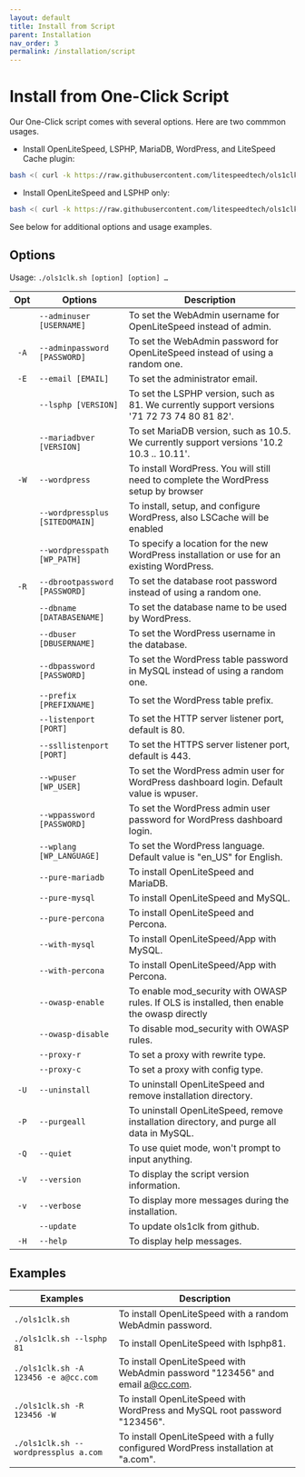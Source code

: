 ```yaml
---
layout: default
title: Install from Script
parent: Installation
nav_order: 3
permalink: /installation/script
---
```


# Install from One-Click Script

Our One-Click script comes with several options. Here are two commmon usages.

- Install OpenLiteSpeed, LSPHP, MariaDB, WordPress, and LiteSpeed Cache plugin:
```bash
bash <( curl -k https://raw.githubusercontent.com/litespeedtech/ols1clk/master/ols1clk.sh ) -w
```
- Install OpenLiteSpeed and LSPHP only: 
```bash
bash <( curl -k https://raw.githubusercontent.com/litespeedtech/ols1clk/master/ols1clk.sh )
```

See below for additional options and usage examples.

## Options

Usage: `./ols1clk.sh [option] [option] …`


| Opt  | Options                        | Description                                                                                 |
| :--: | ------------------------------ | ------------------------------------------------------------------------------------------- |
|      | `--adminuser [USERNAME]`       | To set the WebAdmin username for OpenLiteSpeed instead of admin.                            |
| `-A` | `--adminpassword [PASSWORD]`   | To set the WebAdmin password for OpenLiteSpeed instead of using a random one.               |
| `-E` | `--email [EMAIL]`              | To set the administrator email.                                                             |
|      | `--lsphp [VERSION]`            | To set the LSPHP version, such as 81. We currently support versions '71 72 73 74 80 81 82'. |
|      | `--mariadbver [VERSION]`       | To set MariaDB version, such as 10.5. We currently support versions '10.2 10.3 .. 10.11'.   |
| `-W` | `--wordpress`                  | To install WordPress. You will still need to complete the WordPress setup by browser        |
|      | `--wordpressplus [SITEDOMAIN]` | To install, setup, and configure WordPress, also LSCache will be enabled                    |
|      | `--wordpresspath [WP_PATH]`    | To specify a location for the new WordPress installation or use for an existing WordPress.  |
| `-R` | `--dbrootpassword [PASSWORD]`  | To set the database root password instead of using a random one.                            |
|      | `--dbname [DATABASENAME]`      | To set the database name to be used by WordPress.                                           |
|      | `--dbuser [DBUSERNAME]`        | To set the WordPress username in the database.                                              |
|      | `--dbpassword [PASSWORD]`      | To set the WordPress table password in MySQL instead of using a random one.                 |
|      | `--prefix [PREFIXNAME]`        | 	To set the WordPress table prefix.                                                        |
|      | `--listenport [PORT]`          | To set the HTTP server listener port, default is 80.                                        |
|      | `--ssllistenport [PORT]`       | To set the HTTPS server listener port, default is 443.                                      |
|      | `--wpuser [WP_USER]`           | To set the WordPress admin user for WordPress dashboard login. Default value is wpuser.     |
|      | `--wppassword [PASSWORD]`      | To set the WordPress admin user password for WordPress dashboard login.                     |
|      | `--wplang [WP_LANGUAGE]`       | To set the WordPress language. Default value is "en\_US" for English.                       |
|      | `--pure-mariadb`               | To install OpenLiteSpeed and MariaDB.                                                       |
|      | `--pure-mysql`                 |To install OpenLiteSpeed and MySQL.                                                          |
|      | `--pure-percona`               | To install OpenLiteSpeed and Percona.                                                       |
|      | `--with-mysql`                 | To install OpenLiteSpeed/App with MySQL.                                                    |
|      | `--with-percona`               | To install OpenLiteSpeed/App with Percona.                                                  |
|      | `--owasp-enable`               | To enable mod_security with OWASP rules. If OLS is installed, then enable the owasp directly|
|      | `--owasp-disable`              | To disable mod_security with OWASP rules.                                                   |
|      | `--proxy-r`                    | To set a proxy with rewrite type.                                                           |
|      | `--proxy-c`                    | To set a proxy with config type.                                                            |
| `-U` | `--uninstall`                  | To uninstall OpenLiteSpeed and remove installation directory.                               |
| `-P` | `--purgeall`                   | To uninstall OpenLiteSpeed, remove installation directory, and purge all data in MySQL.     |
| `-Q` | `--quiet`                      | To use quiet mode, won't prompt to input anything.                                          |
| `-V` | `--version`                    | To display the script version information.                                                  |
| `-v` | `--verbose`                    | To display more messages during the installation.                                           |
|      | `--update`                     | To update ols1clk from github.                                                              |
| `-H` | `--help`                       | To display help messages.                                                                   |

## Examples

| Examples                             | Description                                                                         |
| ------------------------------------ | ----------------------------------------------------------------------------------- |
| `./ols1clk.sh`                       | To install OpenLiteSpeed with a random WebAdmin password.                           |
| `./ols1clk.sh --lsphp 81`            | To install OpenLiteSpeed with lsphp81.                                              |
| `./ols1clk.sh -A 123456 -e a@cc.com` | To install OpenLiteSpeed with WebAdmin password "123456" and email <a@cc.com>.      |
| `./ols1clk.sh -R 123456 -W`          | To install OpenLiteSpeed with WordPress and MySQL root password "123456".           |
| `./ols1clk.sh --wordpressplus a.com` | To install OpenLiteSpeed with a fully configured WordPress installation at "a.com". |